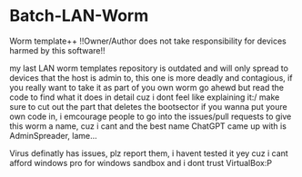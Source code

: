 # Batch-LAN-Worm
Worm template++
!!Owner/Author does not take responsibility for devices harmed by this software!!

my last LAN worm templates repository is outdated and will only spread to devices that the host is admin to, this one is more deadly and contagious, if you really want to take it as part of you own worm go ahewd but read the code to find what it does in detail cuz i dont feel like explaining it:/ make sure to cut out the part that deletes the bootsector if you wanna put youre own code in, i emcourage people to go into the issues/pull requests to give this worm a name, cuz i cant and the best name ChatGPT came up with is AdminSpreader, lame...

Virus definatly has issues, plz report them, i havent tested it yey cuz i cant afford windows pro for windows sandbox and i dont trust VirtualBox:P
